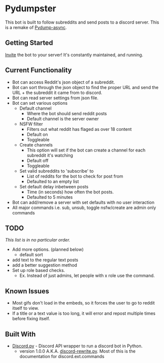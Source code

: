 # Pydumpster
This bot is built to follow subreddits and send posts to a discord server. This is a remake of 
[Pydump-async](www.github.com/littlemansmg/pydump-async).

## Getting Started
[Invite](https://discordapp.com/api/oauth2/authorize?client_id=416449905805230080&permissions=125968&scope=bot) 
the bot to your server! It's constantly maintained, and running.

## Current Functionality
* Bot can access Reddit's json object of a subreddit.
* Bot can sort through the json object to find the proper URL and send the URL + the subreddit it came from to discord. 
* Bot can read server settings from json file.
* Bot can set various options
  * Default channel
    * Where the bot should send reddit posts
    * Default channel is the server owner
  * NSFW filter
    * Filters out what reddit has flaged as over 18 content
    * Default on
    * Toggleable
  * Create channels
    * This option will set if the bot can create a channel for each subreddit it's watching
    * Default off
    * Toggleable
  * Set valid subreddits to 'subscribe' to
    * List of reddits for the bot to check for post from
    * Defaulted to an empty list
  * Set default delay inbetween posts
    * Time (in seconds) how often the bot posts.
    * Defaulted to 5 minutes
* Bot can add/remove a server with set defaults with no user interaction
* All major commands i.e. sub, unsub, toggle nsfw/create are admin only commands

## TODO
*This list is in no particular order.*
* Add more options. (planned below)
  * default sort
* add text to the regular text posts
* add a better suggestion method
* Set up role based checks. 
  * Ex. Instead of just admins, let people with x role use the command.

## Known Issues
* Most gifs don't load in the embeds, so it forces the user to go to reddit itself to view.
* If a title or a text value is too long, it will error and repost multiple times before fixing itself. 

## Built With
* [Discord.py](https://github.com/Rapptz/discord.py) - Discord API wrapper to run a discord bot in Python.
  * version 1.0.0 A.K.A. [discord-rewrite.py](https://discordpy.readthedocs.io/en/rewrite/index.html).
  Most of this is the documentation for discord.ext.commands
